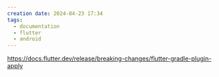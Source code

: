 ```yaml
---
creation date: 2024-04-23 17:34
tags:
  - documentation
  - flutter
  - android
---
```

https://docs.flutter.dev/release/breaking-changes/flutter-gradle-plugin-apply

